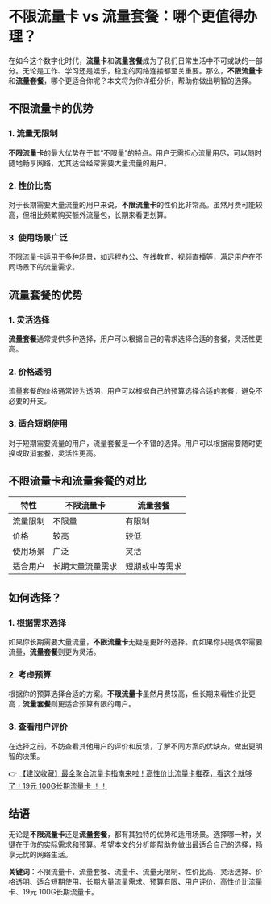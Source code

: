 # 不限流量卡 vs 流量套餐：哪个更值得办理？

在如今这个数字化时代，**流量卡**和**流量套餐**成为了我们日常生活中不可或缺的一部分。无论是工作、学习还是娱乐，稳定的网络连接都至关重要。那么，**不限流量卡**和**流量套餐**，哪个更适合你呢？本文将为你详细分析，帮助你做出明智的选择。

## 不限流量卡的优势

### 1. 流量无限制
**不限流量卡**的最大优势在于其“不限量”的特点。用户无需担心流量用尽，可以随时随地畅享网络，尤其适合经常需要大量流量的用户。

### 2. 性价比高
对于长期需要大量流量的用户来说，**不限流量卡**的性价比非常高。虽然月费可能较高，但相比频繁购买额外流量包，长期来看更划算。

### 3. 使用场景广泛
不限流量卡适用于多种场景，如远程办公、在线教育、视频直播等，满足用户在不同场景下的流量需求。

## 流量套餐的优势

### 1. 灵活选择
**流量套餐**通常提供多种选择，用户可以根据自己的需求选择合适的套餐，灵活性更高。

### 2. 价格透明
流量套餐的价格通常较为透明，用户可以根据自己的预算选择合适的套餐，避免不必要的开支。

### 3. 适合短期使用
对于短期需要流量的用户，流量套餐是一个不错的选择。用户可以根据需要随时更换或取消套餐，灵活性更高。

## 不限流量卡和流量套餐的对比

| 特性         | 不限流量卡         | 流量套餐         |
|--------------|--------------------|------------------|
| 流量限制     | 不限量             | 有限制           |
| 价格         | 较高               | 较低             |
| 使用场景     | 广泛               | 灵活             |
| 适合用户     | 长期大量流量需求   | 短期或中等需求   |

## 如何选择？

### 1. 根据需求选择
如果你长期需要大量流量，**不限流量卡**无疑是更好的选择。而如果你只是偶尔需要流量，**流量套餐**则更为灵活。

### 2. 考虑预算
根据你的预算选择合适的方案。**不限流量卡**虽然月费较高，但长期来看性价比更高；**流量套餐**则更适合预算有限的用户。

### 3. 查看用户评价
在选择之前，不妨查看其他用户的评价和反馈，了解不同方案的优缺点，做出更明智的决策。

👉 [【建议收藏】最全聚合流量卡指南来啦！高性价比流量卡推荐，看这个就够了！19元 100G长期流量卡 ！！](https://bit.ly/Liuliangka)

## 结语

无论是**不限流量卡**还是**流量套餐**，都有其独特的优势和适用场景。选择哪一种，关键在于你的实际需求和预算。希望本文的分析能帮助你做出最适合自己的选择，畅享无忧的网络生活。

**关键词**：不限流量卡、流量套餐、流量卡、流量无限制、性价比高、灵活选择、价格透明、适合短期使用、长期大量流量需求、预算有限、用户评价、高性价比流量卡、19元 100G长期流量卡。